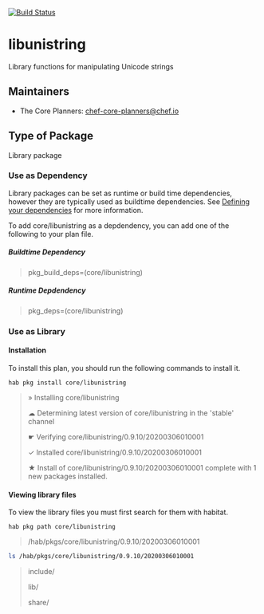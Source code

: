[![Build Status](https://dev.azure.com/chefcorp-partnerengineering/Chef%20Base%20Plans/_apis/build/status/chef-base-plans.libunistring?branchName=master)](https://dev.azure.com/chefcorp-partnerengineering/Chef%20Base%20Plans/_build/latest?definitionId=168&branchName=master)

# libunistring

Library functions for manipulating Unicode strings

## Maintainers

* The Core Planners: <chef-core-planners@chef.io>

## Type of Package

Library package

### Use as Dependency

Library packages can be set as runtime or build time dependencies, however they are typically used as buildtime dependencies. See [Defining your dependencies](https://www.habitat.sh/docs/developing-packages/developing-packages/#sts=Define%20Your%20Dependencies) for more information.

To add core/libunistring as a depdendency, you can add one of the following to your plan file.

##### Buildtime Dependency

> pkg_build_deps=(core/libunistring)

##### Runtime Depdendency

> pkg_deps=(core/libunistring)

### Use as Library

#### Installation

To install this plan, you should run the following commands to install it.

`hab pkg install core/libunistring`

> » Installing core/libunistring
>
> ☁ Determining latest version of core/libunistring in the 'stable' channel
>
> ☛ Verifying core/libunistring/0.9.10/20200306010001
>
> ✓ Installed core/libunistring/0.9.10/20200306010001
>
> ★ Install of core/libunistring/0.9.10/20200306010001 complete with 1 new packages installed.

#### Viewing library files

To view the library files you must first search for them with habitat.

`hab pkg path core/libunistring`

> /hab/pkgs/core/libunistring/0.9.10/20200306010001

```bash
ls /hab/pkgs/core/libunistring/0.9.10/20200306010001
```
> include/
>
> lib/
>
> share/
